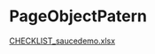 # PageObjectPatern

[CHECKLIST_saucedemo.xlsx](https://github.com/RuslanZubenko/PageObjectPatern/files/8664340/CHECKLIST_saucedemo.xlsx)
